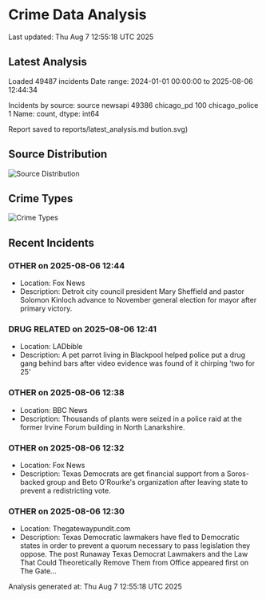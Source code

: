 # Crime Data Analysis
Last updated: Thu Aug  7 12:55:18 UTC 2025

## Latest Analysis

Loaded 49487 incidents
Date range: 2024-01-01 00:00:00 to 2025-08-06 12:44:34

Incidents by source:
source
newsapi           49386
chicago_pd          100
chicago_police        1
Name: count, dtype: int64

Report saved to reports/latest_analysis.md
bution.svg)

## Source Distribution
![Source Distribution](images/source_distribution.svg)

## Crime Types
![Crime Types](images/crime_types.svg)

## Recent Incidents

### OTHER on 2025-08-06 12:44
- Location: Fox News
- Description: Detroit city council president Mary Sheffield and pastor Solomon Kinloch advance to November general election for mayor after primary victory.


### DRUG RELATED on 2025-08-06 12:41
- Location: LADbible
- Description: A pet parrot living in Blackpool helped police put a drug gang behind bars after video evidence was found of it chirping 'two for 25'


### OTHER on 2025-08-06 12:38
- Location: BBC News
- Description: Thousands of plants were seized in a police raid at the former Irvine Forum building in North Lanarkshire.


### OTHER on 2025-08-06 12:32
- Location: Fox News
- Description: Texas Democrats are get financial support from a Soros-backed group and Beto O'Rourke's organization after leaving state to prevent a redistricting vote.


### OTHER on 2025-08-06 12:30
- Location: Thegatewaypundit.com
- Description: Texas Democratic lawmakers have fled to Democratic states in order to prevent a quorum necessary to pass legislation they oppose.
The post Runaway Texas Democrat Lawmakers and the Law That Could Theoretically Remove Them from Office appeared first on The Gate…

Analysis generated at: Thu Aug  7 12:55:18 UTC 2025
